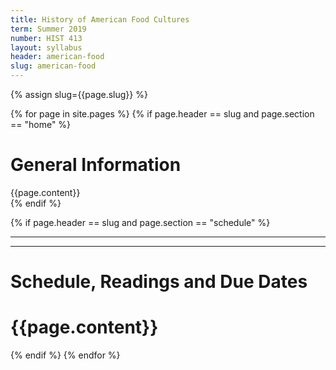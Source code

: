 ```yaml
---
title: History of American Food Cultures
term: Summer 2019
number: HIST 413
layout: syllabus
header: american-food
slug: american-food
---
```


{% assign slug={{page.slug}} %}



{% for page in site.pages %}
  {% if page.header == slug and page.section == "home" %}
  <div>
  <h1>General Information</h1>
  {{page.content}}
  </div>
  {% endif %}  

  {% if page.header == slug and page.section == "schedule" %}


  <div>
  <hr/><hr/>
    <h1>Schedule, Readings and Due Dates<h1>
    {{page.content}}
  </div>
  {% endif %}   
{% endfor %}  

